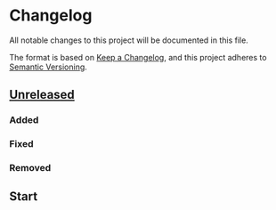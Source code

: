 # Changelog

All notable changes to this project will be documented in this file.

The format is based on
[Keep a Changelog](https://keepachangelog.com/en/1.0.0/), and this project
adheres to [Semantic Versioning](https://semver.org/spec/v2.0.0.html).

<!-- changelog follows -->

## [Unreleased](https://github.com/jmuelbert/checkconnect/compare/v0.0.1‚...HEAD)

### Added

### Fixed

### Removed

## Start
